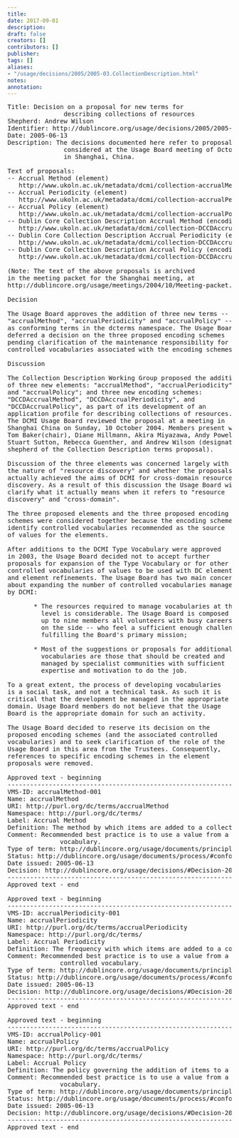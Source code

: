 ```yaml
---
title: 
date: 2017-09-01
description: 
draft: false
creators: []
contributors: []
publisher: 
tags: []
aliases:
- "/usage/decisions/2005/2005-03.CollectionDescription.html"
notes: 
annotation: 
---
```


<pre>
Title: Decision on a proposal for new terms for
               describing collections of resources
Shepherd: Andrew Wilson
Identifier: http://dublincore.org/usage/decisions/2005/2005-03.CollectionDescription.html
Date: 2005-06-13
Description: The decisions documented here refer to proposals
               considered at the Usage Board meeting of October 2004 
               in Shanghai, China.

Text of proposals:
-- Accrual Method (element)
   http://www.ukoln.ac.uk/metadata/dcmi/collection-accrualMethod/ 
-- Accrual Periodicity (element)
   http://www.ukoln.ac.uk/metadata/dcmi/collection-accrualPeriodicity/ 
-- Accrual Policy (element)
   http://www.ukoln.ac.uk/metadata/dcmi/collection-accrualPolicy/ 
-- Dublin Core Collection Description Accrual Method (encoding scheme)
   http://www.ukoln.ac.uk/metadata/dcmi/collection-DCCDAccrualMethod/ 
-- Dublin Core Collection Description Accrual Periodicity (encoding scheme)
   http://www.ukoln.ac.uk/metadata/dcmi/collection-DCCDAccrualPeriodicity/ 
-- Dublin Core Collection Description Accrual Policy (encoding scheme)
   http://www.ukoln.ac.uk/metadata/dcmi/collection-DCCDAccrualPolicy/ 

(Note: The text of the above proposals is archived
in the meeting packet for the Shanghai meeting, at
http://dublincore.org/usage/meetings/2004/10/Meeting-packet.pdf.)

Decision

The Usage Board approves the addition of three new terms --
"accrualMethod", "accrualPeriodicity" and "accrualPolicy" --
as conforming terms in the dcterms namespace. The Usage Board
deferred a decision on the three proposed encoding schemes
pending clarification of the maintenance responsibility for the
controlled vocabularies associated with the encoding schemes.

Discussion

The Collection Description Working Group proposed the addition
of three new elements: "accrualMethod", "accrualPeriodicity",
and "accrualPolicy"; and three new encoding schemes:
"DCCDAccrualMethod", "DCCDAccrualPeriodicity", and
"DCCDAccrualPolicy", as part of its development of an
application profile for describing collections of resources.
The DCMI Usage Board reviewed the proposal at a meeting in
Shanghai China on Sunday, 10 October 2004. Members present were
Tom Baker(chair), Diane Hillmann, Akira Miyazawa, Andy Powell,
Stuart Sutton, Rebecca Guenther, and Andrew Wilson (designated
shepherd of the Collection Description terms proposal).

Discussion of the three elements was concerned largely with
the nature of "resource discovery" and whether the proposals
actually achieved the aims of DCMI for cross-domain resource
discovery. As a result of this discussion the Usage Board will
clarify what it actually means when it refers to "resource
discovery" and "cross-domain".

The three proposed elements and the three proposed encoding
schemes were considered together because the encoding schemes
identify controlled vocabularies recommended as the source
of values for the elements.

After additions to the DCMI Type Vocabulary were approved
in 2003, the Usage Board decided not to accept further
proposals for expansion of the Type Vocabulary or for other
controlled vocabularies of values to be used with DC elements
and element refinements. The Usage Board has two main concerns
about expanding the number of controlled vocabularies managed
by DCMI:

       * The resources required to manage vocabularies at this
         level is considerable. The Usage Board is composed of
         up to nine members all volunteers with busy careers
         on the side -- who feel a sufficient enough challenge
         fulfilling the Board's primary mission;

       * Most of the suggestions or proposals for additional
         vocabularies are those that should be created and
         managed by specialist communities with sufficient
         expertise and motivation to do the job.

To a great extent, the process of developing vocabularies
is a social task, and not a technical task. As such it is
critical that the development be managed in the appropriate
domain. Usage Board members do not believe that the Usage
Board is the appropriate domain for such an activity.

The Usage Board decided to reserve its decision on the
proposed encoding schemes (and the associated controlled
vocabularies) and to seek clarification of the role of the
Usage Board in this area from the Trustees. Consequently,
references to specific encoding schemes in the element
proposals were removed.

Approved text - beginning
-------------------------------------------------------------------------
VMS-ID: accrualMethod-001
Name: accrualMethod
URI: http://purl.org/dc/terms/accrualMethod
Namespace: http://purl.org/dc/terms/
Label: Accrual Method
Definition: The method by which items are added to a collection.
Comment: Recommended best practice is to use a value from a controlled
              vocabulary.
Type of term: http://dublincore.org/usage/documents/principles/#element
Status: http://dublincore.org/usage/documents/process/#conforming
Date issued: 2005-06-13
Decision: http://dublincore.org/usage/decisions/#Decision-2005-03
-------------------------------------------------------------------------
Approved text - end

Approved text - beginning
-------------------------------------------------------------------------
VMS-ID: accrualPeriodicity-001
Name: accrualPeriodicity
URI: http://purl.org/dc/terms/accrualPeriodicity
Namespace: http://purl.org/dc/terms/
Label: Accrual Periodicity
Definition: The frequency with which items are added to a collection.
Comment: Recommended best practice is to use a value from a 
              controlled vocabulary.
Type of term: http://dublincore.org/usage/documents/principles/#element
Status: http://dublincore.org/usage/documents/process/#conforming
Date issued: 2005-06-13
Decision: http://dublincore.org/usage/decisions/#Decision-2005-03
-------------------------------------------------------------------------
Approved text - end

Approved text - beginning
-------------------------------------------------------------------------
VMS-ID: accrualPolicy-001
Name: accrualPolicy
URI: http://purl.org/dc/terms/accrualPolicy
Namespace: http://purl.org/dc/terms/
Label: Accrual Policy
Definition: The policy governing the addition of items to a collection.
Comment: Recommended best practice is to use a value from a controlled
              vocabulary.
Type of term: http://dublincore.org/usage/documents/principles/#element
Status: http://dublincore.org/usage/documents/process/#conforming
Date issued: 2005-06-13
Decision: http://dublincore.org/usage/decisions/#Decision-2005-03
-------------------------------------------------------------------------
Approved text - end

</pre>
